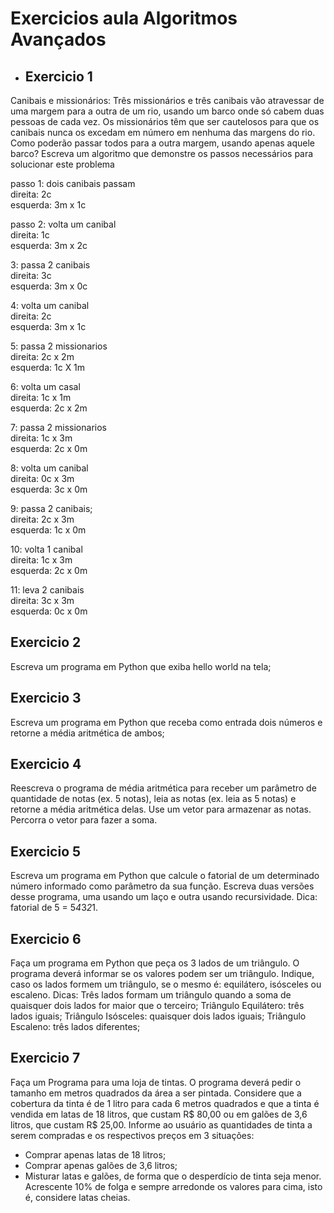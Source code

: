 # Exercicios aula Algoritmos Avançados

- ## Exercicio 1  

Canibais e missionários: Três missionários e três canibais vão atravessar de uma margem 
para a outra de um rio, usando um barco onde só cabem duas pessoas de cada vez. Os 
missionários têm que ser cautelosos para que os canibais nunca os excedam em número 
em nenhuma das margens do rio. Como poderão passar todos para a outra margem, 
usando apenas aquele barco? Escreva um algoritmo que demonstre os passos 
necessários para solucionar este problema

passo 1: dois canibais passam  
direita: 2c  
esquerda: 3m x 1c  

passo 2: volta um canibal  
direita: 1c  
esquerda: 3m x 2c  

3: passa 2 canibais  
direita: 3c  
esquerda: 3m x 0c  

4: volta um canibal  
direita: 2c  
esquerda: 3m x 1c  

5: passa 2 missionarios  
direita: 2c x 2m  
esquerda: 1c X 1m  

6: volta um casal  
direita: 1c x 1m  
esquerda: 2c x 2m  

7: passa 2 missionarios  
direita: 1c x 3m  
esquerda: 2c x 0m  

8: volta um canibal  
direita: 0c x 3m  
esquerda: 3c x 0m  

9: passa 2 canibais;  
direita: 2c x 3m  
esquerda: 1c x 0m  

10: volta 1 canibal  
direita: 1c x 3m  
esquerda: 2c x 0m  

11: leva 2 canibais  
direita: 3c x 3m  
esquerda: 0c x 0m  


## Exercicio 2  

Escreva um programa em Python que exiba hello world na tela;  

## Exercicio 3  

Escreva um programa em Python que receba como entrada dois números e retorne a
média aritmética de ambos;

## Exercicio 4  

Reescreva o programa de média aritmética para receber um parâmetro de quantidade
de notas (ex. 5 notas), leia as notas (ex. leia as 5 notas) e retorne a média aritmética
delas. Use um vetor para armazenar as notas. Percorra o vetor para fazer a soma.

## Exercicio 5  

Escreva um programa em Python que calcule o fatorial de um determinado número
informado como parâmetro da sua função. Escreva duas versões desse programa, uma
usando um laço e outra usando recursividade. Dica: fatorial de 5 = 5*4*3*2*1.

## Exercicio 6  

Faça um programa em Python que peça os 3 lados de um triângulo. O programa deverá
informar se os valores podem ser um triângulo. Indique, caso os lados formem um
triângulo, se o mesmo é: equilátero, isósceles ou escaleno.
Dicas:
Três lados formam um triângulo quando a soma de quaisquer dois lados for maior que
o terceiro;
Triângulo Equilátero: três lados iguais;
Triângulo Isósceles: quaisquer dois lados iguais;
Triângulo Escaleno: três lados diferentes;

## Exercicio 7  

Faça um Programa para uma loja de tintas. O programa deverá pedir o tamanho em
metros quadrados da área a ser pintada. Considere que a cobertura da tinta é de 1 litro
para cada 6 metros quadrados e que a tinta é vendida em latas de 18 litros, que custam
R$ 80,00 ou em galões de 3,6 litros, que custam R$ 25,00.
Informe ao usuário as quantidades de tinta a serem compradas e os respectivos preços
em 3 situações:
- Comprar apenas latas de 18 litros;
- Comprar apenas galões de 3,6 litros;
- Misturar latas e galões, de forma que o desperdício de tinta seja menor.
Acrescente 10% de folga e sempre arredonde os valores para cima, isto é,
considere latas cheias.